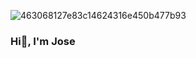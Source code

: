 
![463068127e83c14624316e450b477b93](https://user-images.githubusercontent.com/103496576/168487201-fa503161-c3e3-407a-aed0-ebbe424c04e8.gif)

### Hi👋,  I'm Jose

<!--
**JoseUH/JoseUH** is a ✨ _special_ ✨ repository because its `README.md` (this file) appears on your GitHub profile.

Here are some ideas to get you started:

- 🔭 I’m currently working on ...
- 🌱 I’m currently learning ...
- 👯 I’m looking to collaborate on ...
- 🤔 I’m looking for help with ...
- 💬 Ask me about ...
- 📫 How to reach me: ...
- 😄 Pronouns: ...
- ⚡ Fun fact: ...
-->
